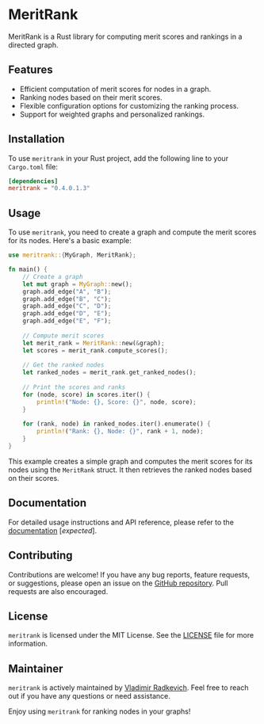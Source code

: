 MeritRank
=========

MeritRank is a Rust library for computing merit scores and rankings in a directed graph.

Features
--------

- Efficient computation of merit scores for nodes in a graph.
- Ranking nodes based on their merit scores.
- Flexible configuration options for customizing the ranking process.
- Support for weighted graphs and personalized rankings.

Installation
------------

To use `meritrank` in your Rust project, add the following line to your `Cargo.toml` file:

```toml
[dependencies]
meritrank = "0.4.0.1.3"
```

Usage
-----

To use `meritrank`, you need to create a graph and compute the merit scores for its nodes. Here's a basic example:

```rust
use meritrank::{MyGraph, MeritRank};

fn main() {
    // Create a graph
    let mut graph = MyGraph::new();
    graph.add_edge("A", "B");
    graph.add_edge("B", "C");
    graph.add_edge("C", "D");
    graph.add_edge("D", "E");
    graph.add_edge("E", "F");
    
    // Compute merit scores
    let merit_rank = MeritRank::new(&graph);
    let scores = merit_rank.compute_scores();
    
    // Get the ranked nodes
    let ranked_nodes = merit_rank.get_ranked_nodes();
    
    // Print the scores and ranks
    for (node, score) in scores.iter() {
        println!("Node: {}, Score: {}", node, score);
    }
    
    for (rank, node) in ranked_nodes.iter().enumerate() {
        println!("Rank: {}, Node: {}", rank + 1, node);
    }
}
```

This example creates a simple graph and computes the merit scores for its nodes using the `MeritRank` struct. It then retrieves the ranked nodes based on their scores.

Documentation
-------------

For detailed usage instructions and API reference, please refer to the [documentation](https://docs.rs/meritrank) [*expected*].

Contributing
------------

Contributions are welcome! If you have any bug reports, feature requests, or suggestions, please open an issue on the [GitHub repository](https://github.com/vsradkevich/meritrank). Pull requests are also encouraged.

License
-------

`meritrank` is licensed under the MIT License. See the [LICENSE](https://github.com/vsradkevich/meritrank/blob/main/LICENSE) file for more information.

Maintainer
----------

`meritrank` is actively maintained by [Vladimir Radkevich](https://github.com/vsradkevich). Feel free to reach out if you have any questions or need assistance.

Enjoy using `meritrank` for ranking nodes in your graphs!